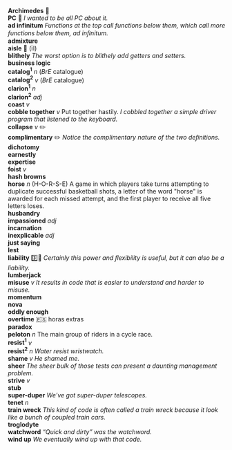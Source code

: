 __Archimedes__ :mega:  
__PC__ :dart: _I wanted to be all PC about it._  
__ad infinitum__ _Functions at the top call functions below them, which call more functions below them, ad inﬁnitum._  
__admixture__  
__aisle__ :mega: (īl)  
__blithely__ _The worst option is to blithely add getters and setters._  
__business logic__  
__catalog<sup>1</sup>__ _n_ (_BrE_ catalogue)  
__catalog<sup>2</sup>__ _v_ (_BrE_ catalogue)  
__clarion<sup>1</sup>__ _n_  
__clarion<sup>2</sup>__ _adj_  
__coast__ _v_  
__cobble together__ _v_ Put together hastily. _I cobbled together a simple driver program that listened to the keyboard._  
__collapse__ _v_ :pencil2:  
__complimentary__ :pencil2: _Notice the complimentary nature of the two deﬁnitions._  
__dichotomy__  
__earnestly__  
__expertise__  
__foist__ _v_  
__hash browns__  
__horse__ _n_ (H-O-R-S-E) A game in which players take turns attempting to duplicate successful basketball shots, a letter of the word "horse" is awarded for each missed attempt, and the first player to receive all five letters loses.  
__husbandry__  
__impassioned__ _adj_  
__incarnation__  
__inexplicable__ _adj_  
__just saying__  
__lest__  
__liability__ :three::hammer: _Certainly this power and ﬂexibility is useful, but it can also be a liability._  
__lumberjack__  
__misuse__ _v_ _It results in code that is easier to understand and harder to misuse._  
__momentum__  
__nova__  
__oddly enough__  
__overtime__ :es: horas extras  
__paradox__  
__peloton__ _n_ The main group of riders in a cycle race.  
__resist<sup>1</sup>__ _v_  
__resist<sup>2</sup>__ _n_ _Water resist wristwatch._  
__shame__ _v_ _He shamed me._  
__sheer__ _The sheer bulk of those tests can present a daunting management problem._  
__strive__ _v_  
__stub__  
__super-duper__ _We've got super-duper telescopes._  
__tenet__ _n_  
__train wreck__ _This kind of code is often called a train wreck because it look like a bunch of coupled train cars._  
__troglodyte__  
__watchword__ _“Quick and dirty” was the watchword._  
__wind up__ _We eventually wind up with that code._  